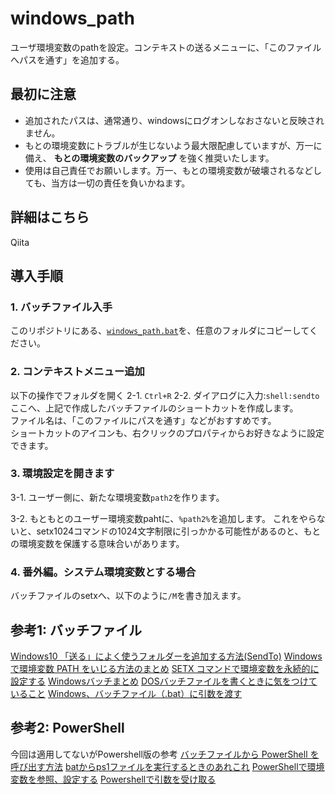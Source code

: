 # windows_path

ユーザ環境変数のpathを設定。コンテキストの送るメニューに、「このファイルへパスを通す」を追加する。

## 最初に注意

* 追加されたパスは、通常通り、windowsにログオンしなおさないと反映されません。
* もとの環境変数にトラブルが生じないよう最大限配慮していますが、万一に備え、 **もとの環境変数のバックアップ** を強く推奨いたします。
* 使用は自己責任でお願いします。万一、もとの環境変数が破壊されるなどしても、当方は一切の責任を負いかねます。

## 詳細はこちら

Qiita

## 導入手順

### 1. バッチファイル入手

このリポジトリにある、[`windows_path.bat`](https://raw.githubusercontent.com/eirblaze/windows_path/master/windows_path.bat)を、任意のフォルダにコピーしてください。

### 2. コンテキストメニュー追加

以下の操作でフォルダを開く
 2-1. `Ctrl+R`
 2-2. ダイアログに入力:`shell:sendto`
ここへ、上記で作成したバッチファイルのショートカットを作成します。<br>
ファイル名は、「このファイルにパスを通す」などがおすすめです。<br>
ショートカットのアイコンも、右クリックのプロパティからお好きなように設定できます。

### 3. 環境設定を開きます

 3-1. ユーザー側に、新たな環境変数`path2`を作ります。

 3-2. もともとのユーザー環境変数pahtに、`%path2%`を追加します。
これをやらないと、setx1024コマンドの1024文字制限に引っかかる可能性があるのと、もとの環境変数を保護する意味合いがあります。

### 4. 番外編。システム環境変数とする場合

バッチファイルのsetxへ、以下のように`/M`を書き加えます。

## 参考1: バッチファイル

[Windows10 「送る」によく使うフォルダーを追加する方法(SendTo)](https://pc-chain.com/windows10-sendto/2736/)
[Windows で環境変数 PATH をいじる方法のまとめ](https://qiita.com/sta/items/6d29da0dc7069ffaae60)
[SETX コマンドで環境変数を永続的に設定する](https://qiita.com/rohinomiya/items/cf5236678b3459da9017)
[Windowsバッチまとめ](https://qiita.com/tomotagwork/items/5b9e08f28d5925d96b5f#%E5%A4%89%E6%95%B0)
[DOSバッチファイルを書くときに気をつけていること](https://qiita.com/yz2cm/items/d2c86a09d6b1861d684d)
[Windows、バッチファイル（.bat）に引数を渡す](http://piyopiyocs.blog115.fc2.com/blog-entry-725.html)

## 参考2: PowerShell

今回は適用してないがPowershell版の参考
[バッチファイルから PowerShell を呼び出す方法](https://qiita.com/cd01/items/82829ba0ec0f59e1b04d)
[batからps1ファイルを実行するときのあれこれ](https://qiita.com/HiDARi/items/1d2595ff142883c3bac1)
[PowerShellで環境変数を参照、設定する](https://www.whyit.work/entry/2018/07/09/171632)
[Powershellで引数を受け取る](https://microsoftou.com/ps-arguments/)
